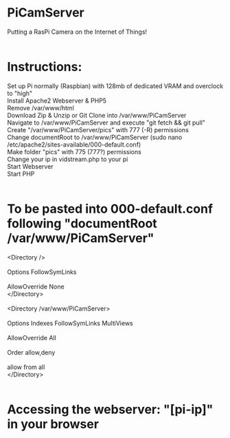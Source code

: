 # PiCamServer<br>

Putting a RasPi Camera on the Internet of Things!<br>
<br>
# Instructions:<br>

Set up Pi normally (Raspbian) with 128mb of dedicated VRAM and overclock to "high"<br>
Install Apache2 Webserver & PHP5<br>
Remove /var/www/html<br>
Download Zip & Unzip or Git Clone into /var/www/PiCamServer<br>
Navigate to /var/www/PiCamServer and execute "git fetch && git pull"<br>
Create "/var/www/PiCamServer/pics" with 777 (-R) permissions<br>
Change documentRoot to /var/www/PiCamServer (sudo nano /etc/apache2/sites-available/000-default.conf)<br>
Make folder "pics" with 775 (777?) permissions<br>
Change your ip in vidstream.php to your pi<br>
Start Webserver<br>
Start PHP<br>
<br>
# To be pasted into 000-default.conf following "documentRoot /var/www/PiCamServer"<br>

\<Directory /><br>    
    Options FollowSymLinks<br>    
    AllowOverride None<br>
\</Directory><br><br>
\<Directory /var/www/PiCamServer><br>    
    Options Indexes FollowSymLinks MultiViews<br>    
    AllowOverride All<br>    
    Order allow,deny<br>    
    allow from all<br>
\</Directory><br>
<br>
# Accessing the webserver: "[pi-ip]" in your browser
